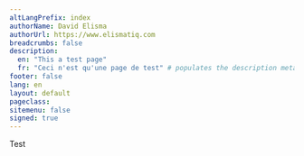 ```yaml
---
altLangPrefix: index
authorName: David Elisma
authorUrl: https://www.elismatiq.com
breadcrumbs: false
description:
  en: "This a test page"
  fr: "Ceci n'est qu'une page de test" # populates the description meta tag
footer: false
lang: en
layout: default
pageclass:  
sitemenu: false
signed: true
---
```

Test